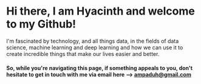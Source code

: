# Hi there,  I am Hyacinth and welcome to my Github! 

I'm fascinated by technology, and all things data, in the fields of data science, machine learning and deep learning and how we can use it to create incredible things that make our lives easier and better.
#### So, while you're navigating this page, if something appeals to you, don't hesitate to get in touch with me via email here --> ampaduh@gmail.com



<br />


